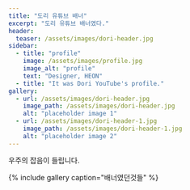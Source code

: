 ```yaml
---
title: "도리 유튜브 배너"
excerpt: "도리 유튜브 배너였다."
header:
  teaser: /assets/images/dori-header.jpg
sidebar:
  - title: "profile"
    image: /assets/images/profile.jpg
    image_alt: "profile"
    text: "Designer, HEON"
  - title: "It was Dori YouTube's profile."
gallery:
  - url: /assets/images/dori-header.jpg
    image_path: /assets/images/dori-header.jpg
    alt: "placeholder image 1"
  - url: /assets/images/dori-header-1.jpg
    image_path: /assets/images/dori-header-1.jpg
    alt: "placeholder image 2"
---
```


우주의 잡음이 들립니다.

{% include gallery caption="배너였던것들" %}

